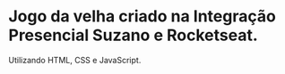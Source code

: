 # Jogo da velha criado na Integração Presencial Suzano e Rocketseat.
Utilizando HTML, CSS e JavaScript.
